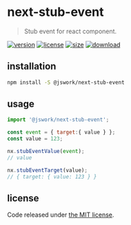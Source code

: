 # next-stub-event
> Stub event for react component.

[![version][version-image]][version-url]
[![license][license-image]][license-url]
[![size][size-image]][size-url]
[![download][download-image]][download-url]

## installation
```bash
npm install -S @jswork/next-stub-event
```

## usage
```js
import '@jswork/next-stub-event';

const event = { target:{ value } };
const value = 123;

nx.stubEventValue(event);
// value

nx.stubEventTarget(value);
// { target: { value: 123 } }
```

## license
Code released under [the MIT license](https://github.com/afeiship/next-stub-event/blob/master/LICENSE.txt).

[version-image]: https://img.shields.io/npm/v/@jswork/next-stub-event
[version-url]: https://npmjs.org/package/@jswork/next-stub-event

[license-image]: https://img.shields.io/npm/l/@jswork/next-stub-event
[license-url]: https://github.com/afeiship/next-stub-event/blob/master/LICENSE.txt

[size-image]: https://img.shields.io/bundlephobia/minzip/@jswork/next-stub-event
[size-url]: https://github.com/afeiship/next-stub-event/blob/master/dist/next-stub-event.min.js

[download-image]: https://img.shields.io/npm/dm/@jswork/next-stub-event
[download-url]: https://www.npmjs.com/package/@jswork/next-stub-event
